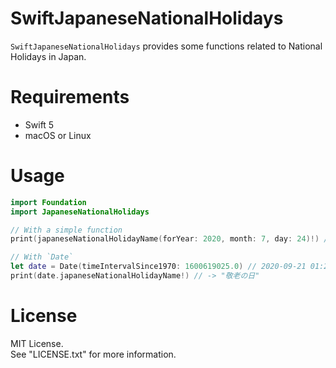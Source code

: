 # SwiftJapaneseNationalHolidays

`SwiftJapaneseNationalHolidays` provides some functions related to National Holidays in Japan.


# Requirements

- Swift 5
- macOS or Linux


# Usage

```Swift
import Foundation
import JapaneseNationalHolidays

// With a simple function
print(japaneseNationalHolidayName(forYear: 2020, month: 7, day: 24)!) // -> "スポーツの日"

// With `Date`
let date = Date(timeIntervalSince1970: 1600619025.0) // 2020-09-21 01:23:45 JST
print(date.japaneseNationalHolidayName!) // -> "敬老の日"

```

# License

MIT License.  
See "LICENSE.txt" for more information.


